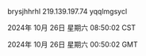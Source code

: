 brysjhhrhl 219.139.197.74 yqqlmgsycl

2024年 10月 26日 星期六 08:50:02 CST

2024年 10月 26日 星期六 00:50:02 GMT
